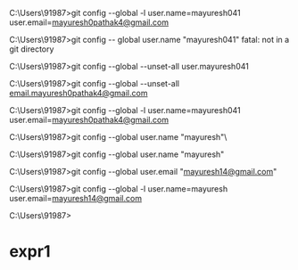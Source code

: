 C:\Users\91987>git config --global -l
user.name=mayuresh041
user.email=mayuresh0pathak4@gmail.com

C:\Users\91987>git config -- global user.name "mayuresh041"
fatal: not in a git directory

C:\Users\91987>git config --global --unset-all user.mayuresh041

C:\Users\91987>git config --global --unset-all email.mayuresh0pathak4@gmail.com

C:\Users\91987>git config --global -l
user.name=mayuresh041
user.email=mayuresh0pathak4@gmail.com

C:\Users\91987>git config --global user.name "mayuresh"\

C:\Users\91987>git config --global user.name "mayuresh"

C:\Users\91987>git config --global user.email "mayuresh14@gmail.com"

C:\Users\91987>git config --global -l
user.name=mayuresh
user.email=mayuresh14@gmail.com

C:\Users\91987>
# expr1
